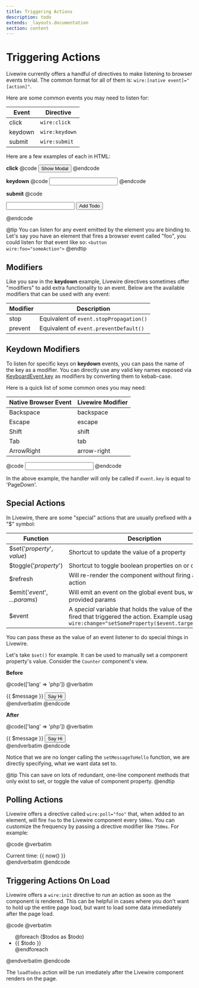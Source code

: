 ```yaml
---
title: Triggering Actions
description: todo
extends: _layouts.documentation
section: content
---
```


# Triggering Actions

Livewire currently offers a handful of directives to make listening to browser events trivial. The common format for all of them is: `wire:[native event]="[action]"`.

Here are some common events you may need to listen for:

Event | Directive
--- | ---
click | `wire:click`
keydown | `wire:keydown`
submit | `wire:submit`

Here are a few examples of each in HTML:

**click**
@code
<button wire:click="showModal">Show Modal</button>
@endcode

**keydown**
@code
<input wire:keydown.enter="search">
@endcode

**submit**
@code
<form wire:submit="addTodo">
    <input wire:model="title">
    <button>Add Todo</button>
</form>
@endcode

@tip
You can listen for any event emitted by the element you are binding to. Let's say you have an element that fires a browser event called "foo", you could listen for that event like so: <code>&lt;button wire:foo="someAction"&gt;</code>
@endtip

## Modifiers

Like you saw in the **keydown** example, Livewire directives sometimes offer "modifiers" to add extra functionality to an event. Below are the available modifiers that can be used with any event:

Modifier | Description
--- | ---
stop | Equivalent of `event.stopPropagation()`
prevent | Equivalent of `event.preventDefault()`

## Keydown Modifiers

To listen for specific keys on **keydown** events, you can pass the name of the key as a modifier. You can directly use any valid key names exposed via [KeyboardEvent.key](https://developer.mozilla.org/en-US/docs/Web/API/KeyboardEvent/key/Key_Values) as modifiers by converting them to kebab-case.

Here is a quick list of some common ones you may need:

Native Browser Event | Livewire Modifier
--- | ---
Backspace | backspace
Escape | escape
Shift | shift
Tab | tab
ArrowRight | arrow-right

@code
<input wire:keydown.page-down="foo">
@endcode

In the above example, the handler will only be called if `event.key` is equal to 'PageDown'.

## Special Actions
In Livewire, there are some "special" actions that are usually prefixed with a "$" symbol:

Function | Description
--- | ---
$set('_property_', _value_) | Shortcut to update the value of a property
$toggle('_property_') | Shortcut to toggle boolean properties on or off
$refresh | Will re-render the component without firing any action
$emit('_event_', _...params_) | Will emit an event on the global event bus, with the provided params
$event | A _special_ variable that holds the value of the event fired that triggered the action. Example usage: `wire:change="setSomeProperty($event.target.value)"`

You can pass these as the value of an event listener to do special things in Livewire.

Let's take `$set()` for example. It can be used to manually set a component property's value. Consider the `Counter` component's view.

**Before**

@code(['lang' => 'php'])
@verbatim
<div>
    {{ $message }}
    <button wire:click="setMessageToHello">Say Hi</button>
</div>
@endverbatim
@endcode

**After**

@code(['lang' => 'php'])
@verbatim
<div>
    {{ $message }}
    <button wire:click="$set('message', 'Hello')">Say Hi</button>
</div>
@endverbatim
@endcode

Notice that we are no longer calling the `setMessageToHello` function, we are directly specifying, what we want data set to.

@tip
This can save on lots of redundant, one-line component methods that only exist to set, or toggle the value of component property.
@endtip

## Polling Actions
Livewire offers a directive called `wire:poll="foo"` that, when added to an element, will fire `foo` to the Livewire component every `500ms`. You can customize the frequency by passing a directive modifier like `750ms`. For example:

@code
@verbatim
<div wire:poll.750ms="$refresh">
    Current time: {{ now() }}
</div>
@endverbatim
@endcode

## Triggering Actions On Load
Livewire offers a `wire:init` directive to run an action as soon as the component is rendered. This can be helpful in cases where you don't want to hold up the entire page load, but want to load some data immediately after the page load.

@code
@verbatim
<div wire:init="loadTodos">
    <ul>
        @foreach ($todos as $todo)
            <li>{{ $todo }}</li>
        @endforeach
    </ul>
</div>
@endverbatim
@endcode

The `loadTodos` action will be run imediately after the Livewire component renders on the page.
